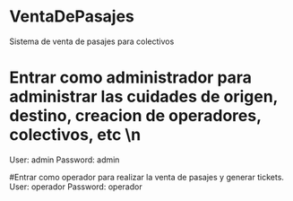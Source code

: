 # VentaDePasajes
Sistema de venta de pasajes para colectivos

# Entrar como administrador para administrar las cuidades de origen, destino, creacion de operadores, colectivos, etc \n
User: admin
Password: admin


#Entrar como operador para realizar la venta de pasajes y generar tickets.
User: operador
Password: operador
